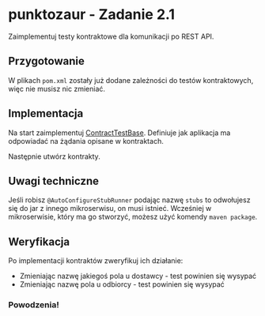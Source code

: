 # punktozaur - Zadanie 2.1

Zaimplementuj testy kontraktowe dla komunikacji po REST API.

## Przygotowanie

W plikach `pom.xml` zostały już dodane zależności do testów kontraktowych, więc nie musisz nic zmieniać.

## Implementacja

Na start zaimplementuj [ContractTestBase](./loyalty-service/src/test/java/pl/punktozaur/loyalty/contracts/ContractTestBase.java).
Definiuje jak aplikacja ma odpowiadać na żądania opisane w kontraktach.

Następnie utwórz kontrakty.

## Uwagi techniczne

Jeśli robisz `@AutoConfigureStubRunner` podając nazwę `stubs` to odwołujesz się do jar z innego mikroserwisu, on musi istnieć. 
Wcześniej w mikroserwisie, który ma go stworzyć, możesz użyć komendy `maven package`.

## Weryfikacja

Po implementacji kontraktów zweryfikuj ich działanie:
- Zmieniając nazwę jakiegoś pola u dostawcy - test powinien się wysypać
- Zmieniając nazwę pola u odbiorcy - test powinien się wysypać

### Powodzenia!